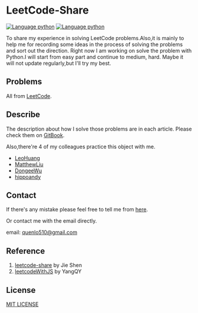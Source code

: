# LeetCode-Share
[![Language python](https://img.shields.io/badge/python-2.7-blue.svg)](https://www.python.org)
[![Language python](https://img.shields.io/badge/python-3-blue.svg)](https://www.python.org)

To share my experience in solving LeetCode problems.Also,it is mainly to help me for recording some ideas in the process of solving the problems and sort out the direction.
Right now I am working on solve the problem with Python.I will start from easy part and continue to medium, hard.
Maybe it will not update regularly,but I'll try my best.

## Problems
All from [LeetCode](https://leetcode.com).

## Describe
The description about how I solve those problems are in each article.
Please check them on [GitBook](https://leecode-share.gitbook.io/leecode-python/).

Also,there're 4 of my colleagues practice this object with me.
- [LeoHuang](https://github.com/HuangLiPang)
- [MatthewLiu](https://github.com/MattWeiLiu)
- [DongeeWu](https://github.com/brightdaylight)
- [hippoandy](https://github.com/hippoandy)

## Contact
If there's any mistake please feel free to tell me from [here](https://github.com/QuenLo/leecode/issues/new).

Or contact me with the email directly.

email: quenlo510@gmail.com

## Reference
1. [leetcode-share](https://github.com/gavinfish/leetcode-share) by Jie Shen
2. [leetcodeWithJS](https://github.com/skyyen999/leetcodeWithJS) by YangQY

## License
[MIT LICENSE](./LICENSE)

